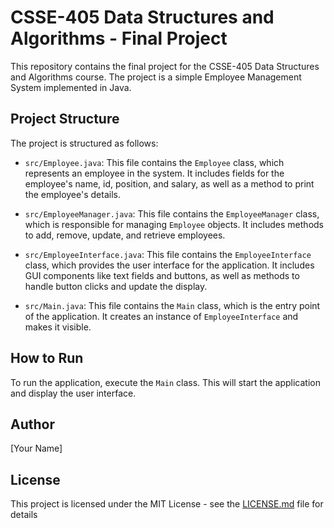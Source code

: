# CSSE-405 Data Structures and Algorithms - Final Project

This repository contains the final project for the CSSE-405 Data Structures and Algorithms course. The project is a simple Employee Management System implemented in Java.

## Project Structure

The project is structured as follows:

- `src/Employee.java`: This file contains the `Employee` class, which represents an employee in the system. It includes fields for the employee's name, id, position, and salary, as well as a method to print the employee's details.

- `src/EmployeeManager.java`: This file contains the `EmployeeManager` class, which is responsible for managing `Employee` objects. It includes methods to add, remove, update, and retrieve employees.

- `src/EmployeeInterface.java`: This file contains the `EmployeeInterface` class, which provides the user interface for the application. It includes GUI components like text fields and buttons, as well as methods to handle button clicks and update the display.

- `src/Main.java`: This file contains the `Main` class, which is the entry point of the application. It creates an instance of `EmployeeInterface` and makes it visible.

## How to Run

To run the application, execute the `Main` class. This will start the application and display the user interface.

## Author

[Your Name]

## License

This project is licensed under the MIT License - see the [LICENSE.md](LICENSE.md) file for details
